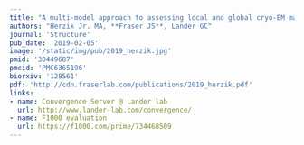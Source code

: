 ```yaml
---
title: "A multi-model approach to assessing local and global cryo-EM map quality"
authors: "Herzik Jr. MA, **Fraser JS**, Lander GC"
journal: 'Structure'
pub_date: '2019-02-05'
image: '/static/img/pub/2019_herzik.jpg'
pmid: '30449687'
pmcid: 'PMC6365196'
biorxiv: '128561'
pdf: 'http://cdn.fraserlab.com/publications/2019_herzik.pdf'
links:
- name: Convergence Server @ Lander lab
  url: http://www.lander-lab.com/convergence/
- name: F1000 evaluation
  url: https://f1000.com/prime/734468509
---
```


